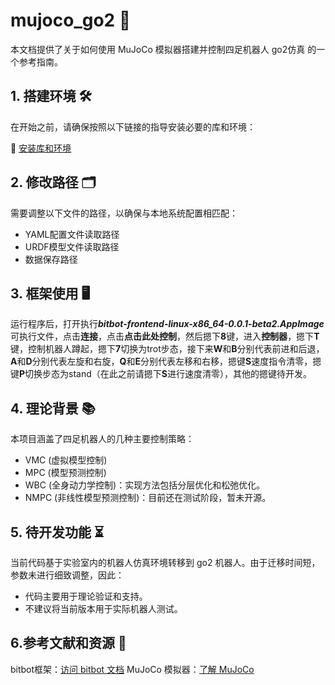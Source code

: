 # mujoco_go2 🤖
本文档提供了关于如何使用 MuJoCo 模拟器搭建并控制四足机器人 go2仿真 的一个参考指南。

## 1. 搭建环境 🛠️
在开始之前，请确保按照以下链接的指导安装必要的库和环境：

🔗 [安装库和环境](https://biter-organization.gitbook.io/bqr/practice/install_library)

## 2. 修改路径 🗂️
需要调整以下文件的路径，以确保与本地系统配置相匹配：

* YAML配置文件读取路径
* URDF模型文件读取路径
* 数据保存路径

## 3. 框架使用 🖥️

运行程序后，打开执行***bitbot-frontend-linux-x86_64-0.0.1-beta2.AppImage***可执行文件，点击**连接**，点击**点击此处控制**，然后摁下**8**键，进入**控制器**，摁下**T**键，控制机器人蹲起，摁下**7**切换为trot步态，接下来**W**和**B**分别代表前进和后退，**A**和**D**分别代表左旋和右旋，**Q**和**E**分别代表左移和右移，摁键**S**速度指令清零，摁键**P**切换步态为stand（在此之前请摁下**S**进行速度清零），其他的摁键待开发。

## 4. 理论背景 📚
本项目涵盖了四足机器人的几种主要控制策略：

* VMC (虚拟模型控制)
* MPC (模型预测控制)
* WBC (全身动力学控制)：实现方法包括分层优化和松弛优化。
* NMPC (非线性模型预测控制)：目前还在测试阶段，暂未开源。

## 5. 待开发功能 ⏳
当前代码基于实验室内的机器人仿真环境转移到 go2 机器人。由于迁移时间短，参数未进行细致调整，因此：

* 代码主要用于理论验证和支持。
* 不建议将当前版本用于实际机器人测试。

## 6.参考文献和资源 📖
bitbot框架：[访问 bitbot 文档](https://bitbot.lmy.name/docs/intro/)
MuJoCo 模拟器：[了解 MuJoCo](https://mujoco.readthedocs.io/en/stable/overview.html)
